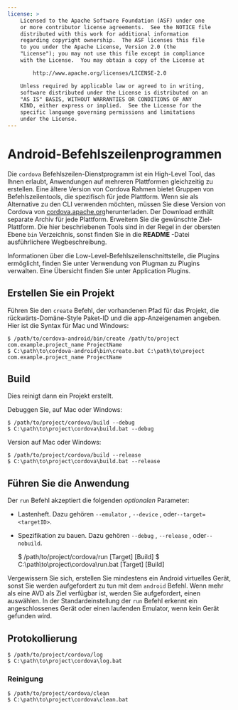 ```yaml
---
license: >
    Licensed to the Apache Software Foundation (ASF) under one
    or more contributor license agreements.  See the NOTICE file
    distributed with this work for additional information
    regarding copyright ownership.  The ASF licenses this file
    to you under the Apache License, Version 2.0 (the
    "License"); you may not use this file except in compliance
    with the License.  You may obtain a copy of the License at

        http://www.apache.org/licenses/LICENSE-2.0

    Unless required by applicable law or agreed to in writing,
    software distributed under the License is distributed on an
    "AS IS" BASIS, WITHOUT WARRANTIES OR CONDITIONS OF ANY
    KIND, either express or implied.  See the License for the
    specific language governing permissions and limitations
    under the License.
---
```


# Android-Befehlszeilenprogrammen

Die `cordova` Befehlszeilen-Dienstprogramm ist ein High-Level Tool, das Ihnen erlaubt, Anwendungen auf mehreren Plattformen gleichzeitig zu erstellen. Eine ältere Version von Cordova Rahmen bietet Gruppen von Befehlszeilentools, die spezifisch für jede Plattform. Wenn sie als Alternative zu den CLI verwenden möchten, müssen Sie diese Version von Cordova von [cordova.apache.org][1]herunterladen. Der Download enthält separate Archiv für jede Plattform. Erweitern Sie die gewünschte Ziel-Plattform. Die hier beschriebenen Tools sind in der Regel in der obersten Ebene `bin` Verzeichnis, sonst finden Sie in die **README** -Datei ausführlichere Wegbeschreibung.

 [1]: http://cordova.apache.org

Informationen über die Low-Level-Befehlszeilenschnittstelle, die Plugins ermöglicht, finden Sie unter Verwendung von Plugman zu Plugins verwalten. Eine Übersicht finden Sie unter Application Plugins.

## Erstellen Sie ein Projekt

Führen Sie den `create` Befehl, der vorhandenen Pfad für das Projekt, die rückwärts-Domäne-Style Paket-ID und die app-Anzeigenamen angeben. Hier ist die Syntax für Mac und Windows:

    $ /path/to/cordova-android/bin/create /path/to/project com.example.project_name ProjectName
    $ C:\path\to\cordova-android\bin\create.bat C:\path\to\project com.example.project_name ProjectName
    

## Build

Dies reinigt dann ein Projekt erstellt.

Debuggen Sie, auf Mac oder Windows:

    $ /path/to/project/cordova/build --debug
    $ C:\path\to\project\cordova\build.bat --debug
    

Version auf Mac oder Windows:

    $ /path/to/project/cordova/build --release
    $ C:\path\to\project\cordova\build.bat --release
    

## Führen Sie die Anwendung

Der `run` Befehl akzeptiert die folgenden *optionalen* Parameter:

*   Lastenheft. Dazu gehören `--emulator` , `--device` , oder`--target=<targetID>`.

*   Spezifikation zu bauen. Dazu gehören `--debug` , `--release` , oder`--nobuild`.
    
    $ /path/to/project/cordova/run \[Target\] \[Build\] $ C:\path\to\project\cordova\run.bat \[Target\] \[Build\]

Vergewissern Sie sich, erstellen Sie mindestens ein Android virtuelles Gerät, sonst Sie werden aufgefordert zu tun mit dem `android` Befehl. Wenn mehr als eine AVD als Ziel verfügbar ist, werden Sie aufgefordert, einen auswählen. In der Standardeinstellung der `run` Befehl erkennt ein angeschlossenes Gerät oder einen laufenden Emulator, wenn kein Gerät gefunden wird.

## Protokollierung

    $ /path/to/project/cordova/log
    $ C:\path\to\project\cordova\log.bat
    

### Reinigung

    $ /path/to/project/cordova/clean
    $ C:\path\to\project\cordova\clean.bat
